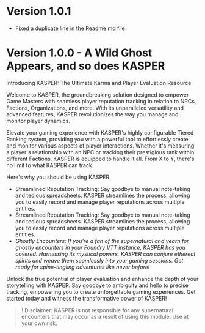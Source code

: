 # Version 1.0.1
- Fixed a duplicate line in the Readme.md file
# Version 1.0.0 - A Wild Ghost Appears, and so does KASPER
Introducing KASPER: The Ultimate Karma and Player Evaluation Resource

Welcome to KASPER, the groundbreaking solution designed to empower Game Masters with seamless player reputation tracking in relation to NPCs, Factions, Organizations, and more. With its unparalleled versatility and advanced features, KASPER revolutionizes the way you manage and monitor player dynamics.

Elevate your gaming experience with KASPER's highly configurable Tiered Ranking system, providing you with a powerful tool to effortlessly create and monitor various aspects of player interactions. Whether it's measuring a player's relationship with an NPC or tracking their prestigious rank within different Factions, KASPER is equipped to handle it all. From X to Y, there's no limit to what KASPER can track.

Here's why you should be using KASPER:
* Streamlined Reputation Tracking: Say goodbye to manual note-taking and tedious spreadsheets. KASPER streamlines the process, allowing you to easily record and manage player reputations across multiple entities.
* Streamlined Reputation Tracking: Say goodbye to manual note-taking and tedious spreadsheets. KASPER streamlines the process, allowing you to easily record and manage player reputations across multiple entities.
* *Ghostly Encounters: If you're a fan of the supernatural and yearn for ghostly encounters in your Foundry VTT instance, KASPER has you covered. Harnessing its mystical powers, KASPER can conjure ethereal spirits and weave them seamlessly into your gaming sessions. Get ready for spine-tingling adventures like never before!*

Unlock the true potential of player evaluation and enhance the depth of your storytelling with KASPER. Say goodbye to ambiguity and hello to precise tracking, empowering you to create unforgettable gaming experiences. Get started today and witness the transformative power of KASPER!

> ! Disclaimer: KASPER is not responsible for any supernatural encounters that may occur as a result of using this module. Use at your own risk.